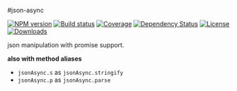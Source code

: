 #json-async

[![NPM version][npm-image]][npm-url]
[![Build status][travis-image]][travis-url]
[![Coverage][coveralls-image]][coveralls-url]
[![Dependency Status][david-image]][david-url]
[![License][license-image]][license-url]
[![Downloads][downloads-image]][downloads-url]

json manipulation with promise support.

**also with method aliases**

- `jsonAsync.s` as `jsonAsync.stringify`
- `jsonAsync.p` as `jsonAsync.parse`

[npm-image]: https://img.shields.io/npm/v/json-async.svg?style=flat-square
[npm-url]: https://npmjs.org/package/json-async
[travis-image]: https://img.shields.io/travis/zhuangya/json-async.svg?style=flat-square
[travis-url]: https://travis-ci.org/zhuangya/json-async
[coveralls-image]: https://img.shields.io/coveralls/zhuangya/json-async.svg?style=flat-square
[coveralls-url]: https://coveralls/zhuangya/json-async
[david-image]: http://img.shields.io/david/zhuangya/json-async.svg?style=flat-square
[david-url]: https://david-dm.org/zhuangya/json-async
[license-image]: http://img.shields.io/npm/l/json-async.svg?style=flat-square
[license-url]: LICENSE
[downloads-image]: http://img.shields.io/npm/dm/json-async.svg?style=flat-square
[downloads-url]: https://npmjs.org/package/json-async
